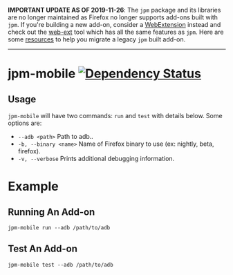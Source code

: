 **IMPORTANT UPDATE AS OF 2019-11-26**: The `jpm` package and its libraries are no longer maintained as Firefox no longer supports add-ons built with `jpm`. If you're building a new add-on, consider a
[WebExtension](https://developer.mozilla.org/en-US/Add-ons/WebExtensions)
instead and check out the [web-ext](https://github.com/mozilla/web-ext)
tool which has all the same features as `jpm`. Here are some
[resources](https://wiki.mozilla.org/Add-ons/developer/communication#Migration_paths_for_developers_of_legacy_add-ons)
to help you migrate a legacy `jpm` built add-on.

<hr />

# jpm-mobile [![Dependency Status](https://david-dm.org/mozilla-jetpack/jpm-mobile.png)](https://david-dm.org/mozilla-jetpack/jpm-mobile)

## Usage

`jpm-mobile` will have two commands: `run` and `test` with details below. Some options are:

* `--adb <path>` Path to adb..
* `-b, --binary <name>` Name of Firefox binary to use (ex: nightly, beta, firefox).
* `-v, --verbose` Prints additional debugging information.

# Example

## Running An Add-on

    jpm-mobile run --adb /path/to/adb

## Test An Add-on

    jpm-mobile test --adb /path/to/adb
